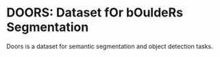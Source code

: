 # DOORS: Dataset fOr bOuldeRs Segmentation

Doors is a dataset for semantic segmentation and object detection tasks.